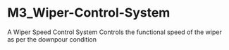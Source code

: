 # M3_Wiper-Control-System

A Wiper Speed Control System Controls the functional speed of the wiper as per the downpour condition
